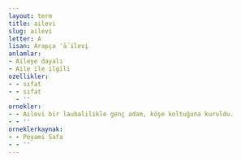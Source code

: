 ```yaml
---
layout: term
title: ailevi
slug: ailevi
letter: A
lisan: Arapça ʿā´ilevį
anlamlar:
- Aileye dayalı
- Aile ile ilgili
ozellikler:
- - sıfat
- - sıfat
  - ''
ornekler:
- - Ailevi bir laubalilikle genç adam, köşe koltuğuna kuruldu.
- - ''
orneklerkaynak:
- - Peyami Safa
- - ''
---
```

